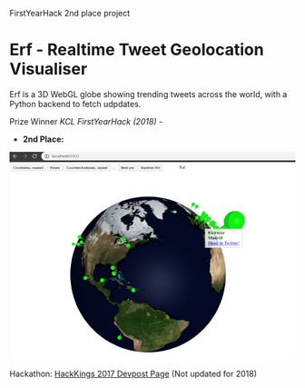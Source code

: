 FirstYearHack
2nd place project

# Erf - Realtime Tweet Geolocation Visualiser
Erf is a 3D WebGL globe showing trending tweets across the world, with a Python backend to fetch udpdates.

Prize Winner *KCL FirstYearHack (2018) -* 
 -  **2nd Place:**
 
 ![Erf GUI Screenshot](https://raw.githubusercontent.com/finwarman/erf/master/frontend/screenshot.png)

Hackathon:  [HackKings 2017 Devpost Page](https://first-year-hack-2017.devpost.com/submissions) (Not updated for 2018)
